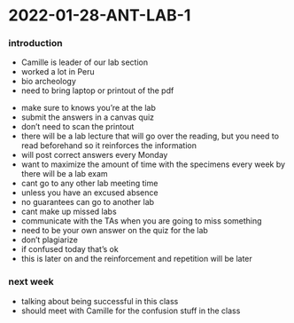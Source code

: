 # 2022-01-28-ANT-LAB-1
### introduction
- Camille is leader of our lab section
- worked a lot in Peru
- bio archeology
- need to bring laptop or printout of the pdf
<!-- need to ask her about the one lecture I missed and not doing the reading and the watching beforehand, ask if can get the notes after-->
- make sure to knows you’re at the lab
- submit the answers in a canvas quiz
- don’t need to scan the printout
- there will be a lab lecture that will go over the reading, but you need to read beforehand so it reinforces the information
- will post correct answers every Monday
- want to maximize the amount of time with the specimens every week by there will be a lab exam
- cant go to any other lab meeting time
- unless you have an excused absence
- no guarantees can go to another lab
- cant make up missed labs
- communicate with the TAs when you are going to miss something
- need to be your own answer on the quiz for the lab
- don’t plagiarize
- if confused today that’s ok
- this is later on and the reinforcement and repetition will be later
### next week
- talking about being successful in this class
- should meet with Camille for the confusion stuff in the class


















